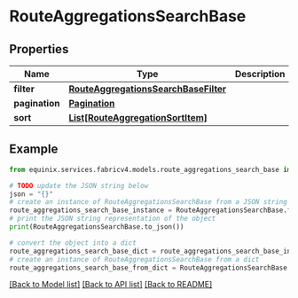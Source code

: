 # RouteAggregationsSearchBase


## Properties

Name | Type | Description | Notes
------------ | ------------- | ------------- | -------------
**filter** | [**RouteAggregationsSearchBaseFilter**](RouteAggregationsSearchBaseFilter.md) |  | [optional] 
**pagination** | [**Pagination**](Pagination.md) |  | [optional] 
**sort** | [**List[RouteAggregationSortItem]**](RouteAggregationSortItem.md) |  | [optional] 

## Example

```python
from equinix.services.fabricv4.models.route_aggregations_search_base import RouteAggregationsSearchBase

# TODO update the JSON string below
json = "{}"
# create an instance of RouteAggregationsSearchBase from a JSON string
route_aggregations_search_base_instance = RouteAggregationsSearchBase.from_json(json)
# print the JSON string representation of the object
print(RouteAggregationsSearchBase.to_json())

# convert the object into a dict
route_aggregations_search_base_dict = route_aggregations_search_base_instance.to_dict()
# create an instance of RouteAggregationsSearchBase from a dict
route_aggregations_search_base_from_dict = RouteAggregationsSearchBase.from_dict(route_aggregations_search_base_dict)
```
[[Back to Model list]](../README.md#documentation-for-models) [[Back to API list]](../README.md#documentation-for-api-endpoints) [[Back to README]](../README.md)



